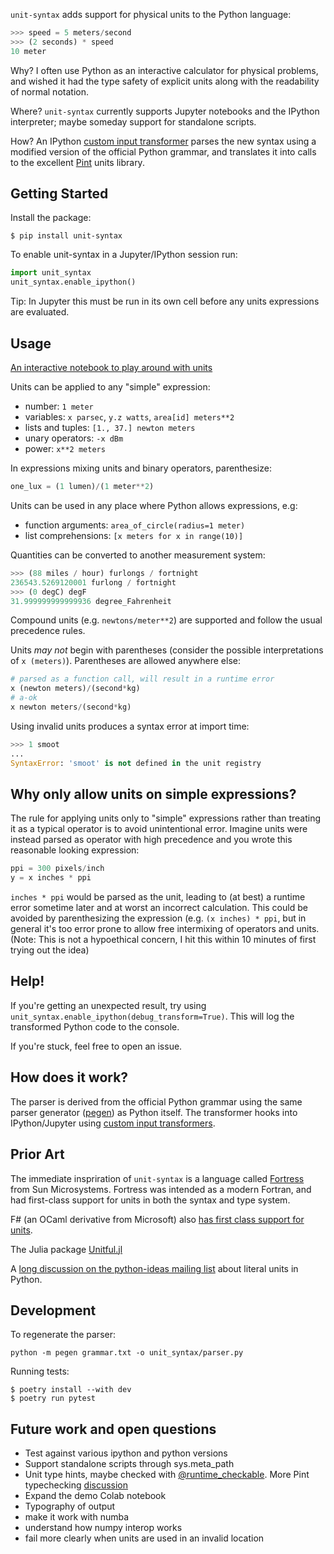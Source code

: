 `unit-syntax` adds support for physical units to the Python language:

```python
>>> speed = 5 meters/second
>>> (2 seconds) * speed
10 meter
```

Why? I often use Python as an interactive calculator for physical problems, and wished it had the type safety of explicit units along with the readability of normal notation.

Where? `unit-syntax` currently supports Jupyter notebooks and the IPython interpreter; maybe someday support for standalone scripts.

How? An IPython [custom input transformer](https://ipython.readthedocs.io/en/stable/config/inputtransforms.html) parses the new syntax using a modified version of the official Python grammar, and translates it into calls to the excellent [Pint](https://pint.readthedocs.io/) units library.

## Getting Started

Install the package:

```shell
$ pip install unit-syntax
```

To enable unit-syntax in a Jupyter/IPython session run:

```python
import unit_syntax
unit_syntax.enable_ipython()
```

Tip: In Jupyter this must be run in its own cell before any units expressions are evaluated.

## Usage

[An interactive notebook to play around with units](https://colab.research.google.com/drive/1PInyLGZHnUzEuUVgMsLrUUNdCurXK7v1#scrollTo=JszzXmATY0TV)

Units can be applied to any "simple" expression:

- number: `1 meter`
- variables: `x parsec`, `y.z watts`, `area[id] meters**2`
- lists and tuples: `[1., 37.] newton meters`
- unary operators: `-x dBm`
- power: `x**2 meters`

In expressions mixing units and binary operators, parenthesize:

```python
one_lux = (1 lumen)/(1 meter**2)
```

Units can be used in any place where Python allows expressions, e.g:

- function arguments: `area_of_circle(radius=1 meter)`
- list comprehensions: `[x meters for x in range(10)]`

Quantities can be converted to another measurement system:

```python
>>> (88 miles / hour) furlongs / fortnight
236543.5269120001 furlong / fortnight
>>> (0 degC) degF
31.999999999999936 degree_Fahrenheit
```

Compound units (e.g. `newtons/meter**2`) are supported and follow the usual precedence rules.

Units _may not_ begin with parentheses (consider the possible
interpretations of `x (meters)`). Parentheses are allowed anywhere else:

```python
# parsed as a function call, will result in a runtime error
x (newton meters)/(second*kg)
# a-ok
x newton meters/(second*kg)
```

Using invalid units produces a syntax error at import time:

```python
>>> 1 smoot
...
SyntaxError: 'smoot' is not defined in the unit registry
```

## Why only allow units on simple expressions?

The rule for applying units only to "simple" expressions rather than treating it as a typical operator is to avoid unintentional error. Imagine units were instead parsed as operator with high precedence and you wrote this reasonable looking expression:

```python
ppi = 300 pixels/inch
y = x inches * ppi
```

`inches * ppi` would be parsed as the unit, leading to (at best) a runtime error sometime later and at worst an incorrect calculation. This could be avoided by parenthesizing the expression (e.g. `(x inches) * ppi`, but in general it's too error prone to allow free intermixing of operators and units. (Note: This is not a hypoethical concern, I hit this within 10 minutes of first trying out the idea)

## Help!

If you're getting an unexpected result, try using `unit_syntax.enable_ipython(debug_transform=True)`. This will log the transformed Python code to the console.

If you're stuck, feel free to open an issue.

## How does it work?

The parser is derived from the official Python grammar using the same parser generator ([pegen](https://github.com/we-like-parsers/pegen)) as Python itself. The transformer hooks into IPython/Jupyter using [custom input transformers](https://ipython.readthedocs.io/en/stable/config/inputtransforms.html).

## Prior Art

The immediate inspriration of `unit-syntax` is a language called [Fortress](https://citeseerx.ist.psu.edu/viewdoc/download?doi=10.1.1.180.6323&rep=rep1&type=pdf) from Sun Microsystems. Fortress was intended as a modern Fortran, and had first-class support for units in both the syntax and type system.

F# (an OCaml derivative from Microsoft) also [has first class support for units](https://en.wikibooks.org/wiki/F_Sharp_Programming/Units_of_Measure).

The Julia package [Unitful.jl](http://painterqubits.github.io/Unitful.jl/stable/)

A [long discussion on the python-ideas mailing list](https://lwn.net/Articles/900739/) about literal units in Python.

## Development

To regenerate the parser:

`python -m pegen grammar.txt -o unit_syntax/parser.py`

Running tests:

```
$ poetry install --with dev
$ poetry run pytest
```

## Future work and open questions

- Test against various ipython and python versions
- Support standalone scripts through sys.meta_path
- Unit type hints, maybe checked with [@runtime_checkable](https://docs.python.org/3/library/typing.html#typing.runtime_checkable). More Pint typechecking [discussion](https://github.com/hgrecco/pint/issues/1166)
- Expand the demo Colab notebook
- Typography of output
- make it work with numba
- understand how numpy interop works
- fail more clearly when units are used in an invalid location
